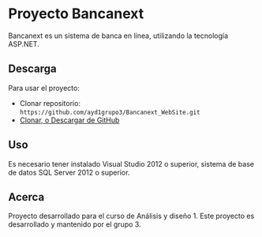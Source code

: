 # Proyecto Bancanext

Bancanext es un sistema de banca en línea, utilizando la tecnología ASP.NET.

## Descarga

Para usar el proyecto:
* Clonar repositorio: `https://github.com/ayd1grupo3/Bancanext_WebSite.git`
* [Clonar, o Descargar de GitHub](https://github.com/ayd1grupo3/Bancanext_WebSite)

## Uso

Es necesario tener instalado Visual Studio 2012 o superior, sistema de base de datos SQL Server 2012 o superior.

## Acerca

Proyecto desarrollado para el curso de Análisis y diseño 1.
Este proyecto es desarrollado y mantenido por el grupo 3.
